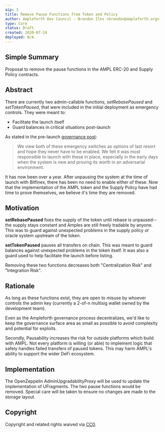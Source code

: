 ```yaml
---
aip: 3
title: Remove Pause Functions from Token and Policy
author: Ampleforth Dev Council - Brandon Iles <brandon@ampleforth.org>, Nithin Ottilingam <nithin@ampleforth.org>, Ahmed Naguib Aly <naguib@ampleforth.org>
type: Core
status: Draft
created: 2020-07-24
deployed: N/A
---
```


## Simple Summary

Proposal to remove the pause functions in the AMPL ERC-20 and Supply Policy contracts.

## Abstract
There are currently two admin-callable functions, *setRebasePaused* and *setTokenPaused*, that were included in the initial
deployment as emergency controls. They were meant to:
- Facilitate the launch itself
- Guard balances in critical situations post-launch

As stated in the pre-launch [governance post](https://www.ampltalk.org/app/forum/governance-20/topic/state-of-discretion-and-governance-in-ampleforth-6/):
> We view both of these emergency switches as options of last resort and hope they never have to be enabled. We felt it was most responsible to launch with these in place, especially in the early days when the system is new and proving its worth in an adversarial environment.

It has now been over a year. After unpausing the system at the time of launch with Bitfinex, there has been no need to enable either of these.
Now that the implementation of the AMPL token and the Supply Policy have had time to prove themselves, we believe it's time they are removed.

## Motivation
**setRebasePaused** fixes the supply of the token until rebase is unpaused--the supply stays constant and
Amples are still freely tradable by anyone. This was to guard against unexpected problems in the supply policy or oracle system upstream
of the token.

**setTokenPaused** pauses all transfers on chain. This was meant to guard balances against
unexpected problems in the token itself. It was also a guard used to help facilitate the launch before listing.

Removing these two functions decreases both "Centralization Risk" and "Integration Risk".

## Rationale
As long as these functions exist, they are open to misuse by whoever controls the admin key (currently a 2-of-n multisig wallet owned by the development team).

Even as the Ampleforth governance process decentralizes, we'd like to keep the governance surface area as small as possible to
avoid complexity and potential for exploits.

Secondly, Pausability increases the risk for outside platforms which build with AMPL. Not every platform is willing (or able) to implement logic that safely
handles failed transfers of paused tokens. This may harm AMPL's ability to support the wider DeFi ecosystem.

## Implementation
The OpenZeppelin AdminUpgradabilityProxy will be used to update the implementation of UFragments.
The two pause functions would be removed.
Special care will be taken to ensure no changes are made to the storage layout.

## Copyright
Copyright and related rights waived via [CC0](https://creativecommons.org/publicdomain/zero/1.0/).
